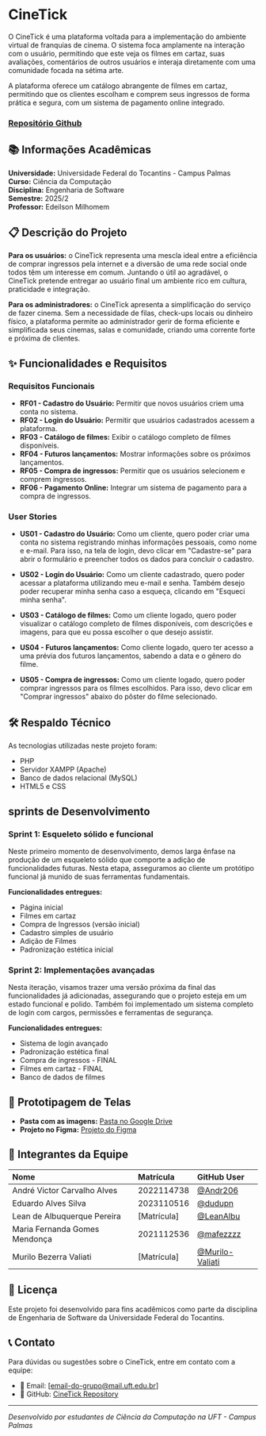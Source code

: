 # CineTick

O CineTick é uma plataforma voltada para a implementação do ambiente virtual de franquias de cinema. O sistema foca amplamente na interação com o usuário, permitindo que este veja os filmes em cartaz, suas avaliações, comentários de outros usuários e interaja diretamente com uma comunidade focada na sétima arte.

A plataforma oferece um catálogo abrangente de filmes em cartaz, permitindo que os clientes escolham e comprem seus ingressos de forma prática e segura, com um sistema de pagamento online integrado.

### [Repositório Github](https://github.com/LeanAlbu/CineTick)

## 📚 Informações Acadêmicas

**Universidade:** Universidade Federal do Tocantins - Campus Palmas  
**Curso:** Ciência da Computação  
**Disciplina:** Engenharia de Software  
**Semestre:** 2025/2  
**Professor:** Edeilson Milhomem

## 📋 Descrição do Projeto

**Para os usuários:** o CineTick representa uma mescla ideal entre a eficiência de comprar ingressos pela internet e a diversão de uma rede social onde todos têm um interesse em comum. Juntando o útil ao agradável, o CineTick pretende entregar ao usuário final um ambiente rico em cultura, praticidade e integração.

**Para os administradores:** o CineTick apresenta a simplificação do serviço de fazer cinema. Sem a necessidade de filas, check-ups locais ou dinheiro físico, a plataforma permite ao administrador gerir de forma eficiente e simplificada seus cinemas, salas e comunidade, criando uma corrente forte e próxima de clientes.

## ✨ Funcionalidades e Requisitos

### Requisitos Funcionais

* **RF01 - Cadastro do Usuário:** Permitir que novos usuários criem uma conta no sistema.
* **RF02 - Login do Usuário:** Permitir que usuários cadastrados acessem a plataforma.
* **RF03 - Catálogo de filmes:** Exibir o catálogo completo de filmes disponíveis.
* **RF04 - Futuros lançamentos:** Mostrar informações sobre os próximos lançamentos.
* **RF05 - Compra de ingressos:** Permitir que os usuários selecionem e comprem ingressos.
* **RF06 - Pagamento Online:** Integrar um sistema de pagamento para a compra de ingressos.

### User Stories

* **US01 - Cadastro do Usuário:** Como um cliente, quero poder criar uma conta no sistema registrando minhas informações pessoais, como nome e e-mail. Para isso, na tela de login, devo clicar em "Cadastre-se" para abrir o formulário e preencher todos os dados para concluir o cadastro.

* **US02 - Login do Usuário:** Como um cliente cadastrado, quero poder acessar a plataforma utilizando meu e-mail e senha. Também desejo poder recuperar minha senha caso a esqueça, clicando em "Esqueci minha senha".

* **US03 - Catálogo de filmes:** Como um cliente logado, quero poder visualizar o catálogo completo de filmes disponíveis, com descrições e imagens, para que eu possa escolher o que desejo assistir.

* **US04 - Futuros lançamentos:** Como cliente logado, quero ter acesso a uma prévia dos futuros lançamentos, sabendo a data e o gênero do filme.

* **US05 - Compra de ingressos:** Como um cliente logado, quero poder comprar ingressos para os filmes escolhidos. Para isso, devo clicar em "Comprar ingressos" abaixo do pôster do filme selecionado.

## 🛠️ Respaldo Técnico

As tecnologias utilizadas neste projeto foram:

* PHP
* Servidor XAMPP (Apache)
* Banco de dados relacional (MySQL)
* HTML5 e CSS

##  sprints de Desenvolvimento

### Sprint 1: Esqueleto sólido e funcional

Neste primeiro momento de desenvolvimento, demos larga ênfase na produção de um esqueleto sólido que comporte a adição de funcionalidades futuras. Nesta etapa, asseguramos ao cliente um protótipo funcional já munido de suas ferramentas fundamentais.

**Funcionalidades entregues:**
* Página inicial
* Filmes em cartaz
* Compra de Ingressos (versão inicial)
* Cadastro simples de usuário
* Adição de Filmes
* Padronização estética inicial

### Sprint 2: Implementações avançadas

Nesta iteração, visamos trazer uma versão próxima da final das funcionalidades já adicionadas, assegurando que o projeto esteja em um estado funcional e polido. Também foi implementado um sistema completo de login com cargos, permissões e ferramentas de segurança.

**Funcionalidades entregues:**
* Sistema de login avançado
* Padronização estética final
* Compra de ingressos - FINAL
* Filmes em cartaz - FINAL
* Banco de dados de filmes

## 🎨 Prototipagem de Telas

* **Pasta com as imagens:** [Pasta no Google Drive](https://drive.google.com/drive/folders/1QUQp6o_sqK3ZljZPdDeQPoNkRcLKIEXP?usp=sharing)
* **Projeto no Figma:** [Projeto do Figma](https://www.figma.com/design/AJ6SrO6CvY9dV4dTysk0dP/CineTick?m=auto&t=Z47WNdKymiDz6cau-1)

## 👥 Integrantes da Equipe

| Nome | Matrícula | GitHub User |
| :--- | :--- | :--- |
| André Victor Carvalho Alves | 2022114738 | [@Andr206](https://github.com/Andr206) |
| Eduardo Alves Silva | 2023110516 | [@dudupn](https://github.com/dudupn) |
| Lean de Albuquerque Pereira | [Matrícula] | [@LeanAlbu](https://github.com/LeanAlbu) |
| Maria Fernanda Gomes Mendonça | 2021112536 | [@mafezzzz](https://github.com/mafezzzz) |
| Murilo Bezerra Valiati | [Matrícula] | [@Murilo-Valiati](https://github.com/Murilo-Valiati)|

## 📄 Licença

Este projeto foi desenvolvido para fins acadêmicos como parte da disciplina de Engenharia de Software da Universidade Federal do Tocantins.

## 📞 Contato

Para dúvidas ou sugestões sobre o CineTick, entre em contato com a equipe:

* 📧 Email: [email-do-grupo@mail.uft.edu.br]
* 🐙 GitHub: [CineTick Repository](https://github.com/LeanAlbu/CineTick)

---

*Desenvolvido por estudantes de Ciência da Computação na UFT - Campus Palmas*
